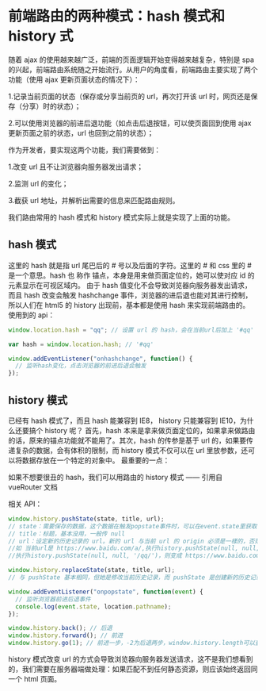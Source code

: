 # 前端路由的两种模式：hash 模式和 history 式

随着 ajax 的使用越来越广泛，前端的页面逻辑开始变得越来越复杂，特别是 spa 的兴起，前端路由系统随之开始流行。从用户的角度看，前端路由主要实现了两个功能（使用 ajax 更新页面状态的情况下）：

1.记录当前页面的状态（保存或分享当前页的 url，再次打开该 url 时，网页还是保存（分享）时的状态）；

2.可以使用浏览器的前进后退功能（如点击后退按钮，可以使页面回到使用 ajax 更新页面之前的状态，url 也回到之前的状态）；

作为开发者，要实现这两个功能，我们需要做到：

1.改变 url 且不让浏览器向服务器发出请求；

2.监测 url 的变化；

3.截获 url 地址，并解析出需要的信息来匹配路由规则。

我们路由常用的 hash 模式和 history 模式实际上就是实现了上面的功能。

## hash 模式

这里的 hash 就是指 url 尾巴后的 # 号以及后面的字符。这里的 # 和 css 里的 # 是一个意思。hash 也 称作 锚点，本身是用来做页面定位的，她可以使对应 id 的元素显示在可视区域内。
由于 hash 值变化不会导致浏览器向服务器发出请求，而且 hash 改变会触发 hashchange 事件，浏览器的进后退也能对其进行控制，所以人们在 html5 的 history 出现前，基本都是使用 hash 来实现前端路由的。
使用到的 api：

```javascript
window.location.hash = "qq"; // 设置 url 的 hash，会在当前url后加上 '#qq'

var hash = window.location.hash; // '#qq'

window.addEventListener("onhashchange", function() {
  // 监听hash变化，点击浏览器的前进后退会触发
});
```

## history 模式

已经有 hash 模式了，而且 hash 能兼容到 IE8， history 只能兼容到 IE10，为什么还要搞个 history 呢？
首先，hash 本来是拿来做页面定位的，如果拿来做路由的话，原来的锚点功能就不能用了。其次，hash 的传参是基于 url 的，如果要传递复杂的数据，会有体积的限制，而 history 模式不仅可以在 url 里放参数，还可以将数据存放在一个特定的对象中。
最重要的一点：

如果不想要很丑的 hash，我们可以用路由的 history 模式
—— 引用自 vueRouter 文档

相关 API：

```javascript
window.history.pushState(state, title, url);
// state：需要保存的数据，这个数据在触发popstate事件时，可以在event.state里获取
// title：标题，基本没用，一般传 null
// url：设定新的历史记录的 url。新的 url 与当前 url 的 origin 必须是一樣的，否则会抛出错误。url可以是绝对路径，也可以是相对路径。
//如 当前url是 https://www.baidu.com/a/,执行history.pushState(null, null, './qq/')，则变成 https://www.baidu.com/a/qq/，
//执行history.pushState(null, null, '/qq/')，则变成 https://www.baidu.com/qq/

window.history.replaceState(state, title, url);
// 与 pushState 基本相同，但她是修改当前历史记录，而 pushState 是创建新的历史记录

window.addEventListener("onpopstate", function(event) {
  // 监听浏览器前进后退事件
  console.log(event.state, location.pathname);
});

window.history.back(); // 后退
window.history.forward(); // 前进
window.history.go(1); // 前进一步，-2为后退两步，window.history.length可以查看当前历史堆栈中页面的数量
```

history 模式改变 url 的方式会导致浏览器向服务器发送请求，这不是我们想看到的，我们需要在服务器端做处理：如果匹配不到任何静态资源，则应该始终返回同一个 html 页面。
